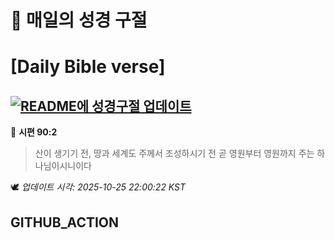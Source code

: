 # 🙏 매일의 성경 구절
# [Daily Bible verse]
## [![README에 성경구절 업데이트](https://github.com/DONGSUKA/first_test/actions/workflows/update-readme-bible.yml/badge.svg)](https://github.com/DONGSUKA/first_test/actions/workflows/update-readme-bible.yml)
<!-- START_BIBLE_VERSE -->
📖 **시편 90:2**
> 산이 생기기 전, 땅과 세계도 주께서 조성하시기 전 곧 영원부터 영원까지 주는 하나님이시니이다

🕊️ _업데이트 시각: 2025-10-25 22:00:22 KST_
  <!-- END_BIBLE_VERSE -->
## GITHUB_ACTION
